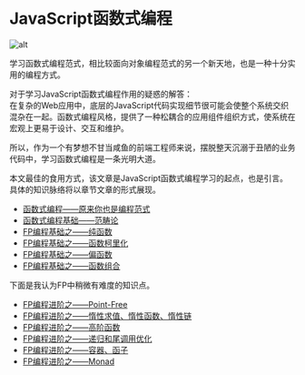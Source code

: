 # JavaScript函数式编程

 ![alt](./article/img/JavaScript--FP.svg)

学习函数式编程范式，相比较面向对象编程范式的另一个新天地，也是一种十分实用的编程方式。

对于学习JavaScript函数式编程作用的疑惑的解答：  
在复杂的Web应用中，底层的JavaScript代码实现细节很可能会使整个系统交织混杂在一起。函数式编程风格，提供了一种松耦合的应用组件组织方式，使系统在宏观上更易于设计、交互和维护。

所以，作为一个有梦想不甘当咸鱼的前端工程师来说，摆脱整天沉溺于丑陋的业务代码中，学习函数式编程是一条光明大道。

本文最佳的食用方式，该文章是JavaScript函数式编程学习的起点，也是引言。具体的知识脉络将以章节文章的形式展现。

* [函数式编程——原来你也是编程范式][1]  
* [函数式编程基础——范畴论][2]  
* [FP编程基础之——纯函数][3]  
* [FP编程基础之——函数柯里化][4]  
* [FP编程基础之——偏函数][5]  
* [FP编程基础之——函数组合][6]  

下面是我认为FP中稍微有难度的知识点。

* [FP编程进阶之——Point-Free][7]  
* [FP编程进阶之——惰性求值、惰性函数、惰性链][8]  
* [FP编程进阶之——高阶函数][9]  
* [FP编程进阶之——递归和尾调用优化][10]  
* [FP编程进阶之——容器、函子][11]  
* [FP编程进阶之——Monad][12]  

[1]: https://github.com/Martin-Shao/yideng-note
[2]: https://github.com/Martin-Shao/yideng-note/blob/master/functional-programming/article/2019-1-18.md
[3]: https://github.com/Martin-Shao/yideng-note
[4]: https://github.com/Martin-Shao/yideng-note
[5]: https://github.com/Martin-Shao/yideng-note
[6]: https://github.com/Martin-Shao/yideng-note
[7]: https://github.com/Martin-Shao/yideng-note/blob/master/functional-programming/article/2019-1-19.md
[8]: https://github.com/Martin-Shao/yideng-note
[9]: https://github.com/Martin-Shao/yideng-note
[10]: https://github.com/Martin-Shao/yideng-note
[11]: https://github.com/Martin-Shao/yideng-note
[12]: https://github.com/Martin-Shao/yideng-note